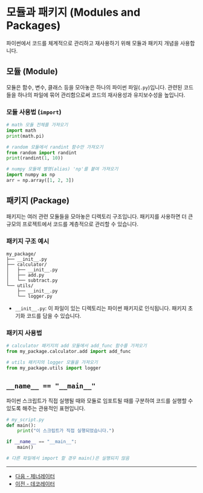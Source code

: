 # 모듈과 패키지 (Modules and Packages)

파이썬에서 코드를 체계적으로 관리하고 재사용하기 위해 모듈과 패키지 개념을 사용합니다.

## 모듈 (Module)

모듈은 함수, 변수, 클래스 등을 모아놓은 하나의 파이썬 파일(`.py`)입니다. 관련된 코드들을 하나의 파일에 묶어 관리함으로써 코드의 재사용성과 유지보수성을 높입니다.

### 모듈 사용법 (`import`)

```python
# math 모듈 전체를 가져오기
import math
print(math.pi)

# random 모듈에서 randint 함수만 가져오기
from random import randint
print(randint(1, 10))

# numpy 모듈에 별명(alias) 'np'를 붙여 가져오기
import numpy as np
arr = np.array([1, 2, 3])
```

## 패키지 (Package)

패키지는 여러 관련 모듈들을 모아놓은 디렉토리 구조입니다. 패키지를 사용하면 더 큰 규모의 프로젝트에서 코드를 계층적으로 관리할 수 있습니다.

### 패키지 구조 예시

```
my_package/
├── __init__.py
├── calculator/
│   ├── __init__.py
│   ├── add.py
│   └── subtract.py
└── utils/
    ├── __init__.py
    └── logger.py
```

-   `__init__.py`: 이 파일이 있는 디렉토리는 파이썬 패키지로 인식됩니다. 패키지 초기화 코드를 담을 수 있습니다.

### 패키지 사용법

```python
# calculator 패키지의 add 모듈에서 add_func 함수를 가져오기
from my_package.calculator.add import add_func

# utils 패키지의 logger 모듈을 가져오기
from my_package.utils import logger
```

## `__name__ == "__main__"`

파이썬 스크립트가 직접 실행될 때와 모듈로 임포트될 때를 구분하여 코드를 실행할 수 있도록 해주는 관용적인 표현입니다.

```python
# my_script.py
def main():
    print("이 스크립트가 직접 실행되었습니다.")

if __name__ == "__main__":
    main()

# 다른 파일에서 import 할 경우 main()은 실행되지 않음
```

---

- [다음 - 제너레이터](./generator)
- [이전 - 데코레이터](./decorator)